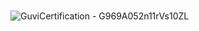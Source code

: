 # 
![GuviCertification - G969A052n11rVs10ZL](https://github.com/insshubh/ML-AND-Python/assets/110806514/abb682d5-2420-452b-bbac-9b91469ac3e4)
